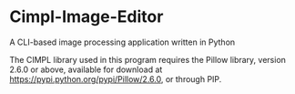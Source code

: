 # Cimpl-Image-Editor
A CLI-based image processing application written in Python

The CIMPL library used in this program requires the Pillow library, version 2.6.0 or above, available for download at 
https://pypi.python.org/pypi/Pillow/2.6.0, or through PIP.

